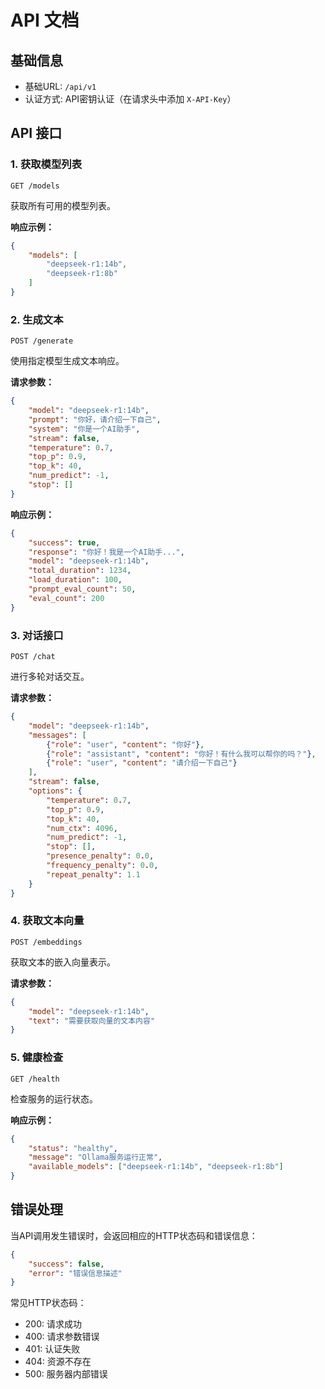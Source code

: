 # API 文档

## 基础信息

- 基础URL: `/api/v1`
- 认证方式: API密钥认证（在请求头中添加 `X-API-Key`）

## API 接口

### 1. 获取模型列表

```http
GET /models
```

获取所有可用的模型列表。

**响应示例：**
```json
{
    "models": [
        "deepseek-r1:14b",
        "deepseek-r1:8b"
    ]
}
```

### 2. 生成文本

```http
POST /generate
```

使用指定模型生成文本响应。

**请求参数：**
```json
{
    "model": "deepseek-r1:14b",
    "prompt": "你好，请介绍一下自己",
    "system": "你是一个AI助手",
    "stream": false,
    "temperature": 0.7,
    "top_p": 0.9,
    "top_k": 40,
    "num_predict": -1,
    "stop": []
}
```

**响应示例：**
```json
{
    "success": true,
    "response": "你好！我是一个AI助手...",
    "model": "deepseek-r1:14b",
    "total_duration": 1234,
    "load_duration": 100,
    "prompt_eval_count": 50,
    "eval_count": 200
}
```

### 3. 对话接口

```http
POST /chat
```

进行多轮对话交互。

**请求参数：**
```json
{
    "model": "deepseek-r1:14b",
    "messages": [
        {"role": "user", "content": "你好"},
        {"role": "assistant", "content": "你好！有什么我可以帮你的吗？"},
        {"role": "user", "content": "请介绍一下自己"}
    ],
    "stream": false,
    "options": {
        "temperature": 0.7,
        "top_p": 0.9,
        "top_k": 40,
        "num_ctx": 4096,
        "num_predict": -1,
        "stop": [],
        "presence_penalty": 0.0,
        "frequency_penalty": 0.0,
        "repeat_penalty": 1.1
    }
}
```

### 4. 获取文本向量

```http
POST /embeddings
```

获取文本的嵌入向量表示。

**请求参数：**
```json
{
    "model": "deepseek-r1:14b",
    "text": "需要获取向量的文本内容"
}
```

### 5. 健康检查

```http
GET /health
```

检查服务的运行状态。

**响应示例：**
```json
{
    "status": "healthy",
    "message": "Ollama服务运行正常",
    "available_models": ["deepseek-r1:14b", "deepseek-r1:8b"]
}
```

## 错误处理

当API调用发生错误时，会返回相应的HTTP状态码和错误信息：

```json
{
    "success": false,
    "error": "错误信息描述"
}
```

常见HTTP状态码：
- 200: 请求成功
- 400: 请求参数错误
- 401: 认证失败
- 404: 资源不存在
- 500: 服务器内部错误
